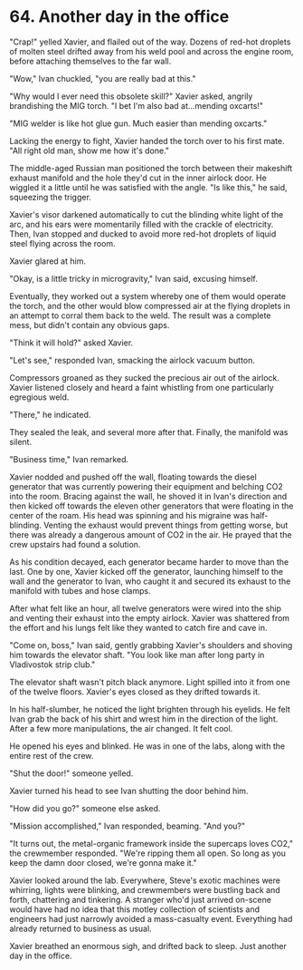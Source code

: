 # 64. Another day in the office

"Crap!" yelled Xavier, and flailed out of the way. Dozens of red-hot droplets of molten steel drifted away from his weld pool and across the engine room, before attaching themselves to the far wall.

"Wow," Ivan chuckled, "you are really bad at this."

"Why would I ever need this obsolete skill?" Xavier asked, angrily brandishing the MIG torch. "I bet I'm also bad at...mending oxcarts!"

"MIG welder is like hot glue gun. Much easier than mending oxcarts."

Lacking the energy to fight, Xavier handed the torch over to his first mate. "All right old man, show me how it's done."

The middle-aged Russian man positioned the torch between their makeshift exhaust manifold and the hole they'd cut in the inner airlock door. He wiggled it a little until he was satisfied with the angle. "Is like this," he said, squeezing the trigger.

Xavier's visor darkened automatically to cut the blinding white light of the arc, and his ears were momentarily filled with the crackle of electricity. Then, Ivan stopped and ducked to avoid more red-hot droplets of liquid steel flying across the room.

Xavier glared at him.

"Okay, is a little tricky in microgravity," Ivan said, excusing himself.

Eventually, they worked out a system whereby one of them would operate the torch, and the other would blow compressed air at the flying droplets in an attempt to corral them back to the weld. The result was a complete mess, but didn't contain any obvious gaps.

"Think it will hold?" asked Xavier.

"Let's see," responded Ivan, smacking the airlock vacuum button.

Compressors groaned as they sucked the precious air out of the airlock. Xavier listened closely and heard a faint whistling from one particularly egregious weld.

"There," he indicated.

They sealed the leak, and several more after that. Finally, the manifold was silent.

"Business time," Ivan remarked.

Xavier nodded and pushed off the wall, floating towards the diesel generator that was currently powering their equipment and belching CO2 into the room. Bracing against the wall, he shoved it in Ivan's direction and then kicked off towards the eleven other generators that were floating in the center of the roam. His head was spinning and his migraine was half-blinding. Venting the exhaust would prevent things from getting worse, but there was already a dangerous amount of CO2 in the air. He prayed that the crew upstairs had found a solution.

As his condition decayed, each generator became harder to move than the last. One by one, Xavier kicked off the generator, launching himself to the wall and the generator to Ivan, who caught it and secured its exhaust to the manifold with tubes and hose clamps.

After what felt like an hour, all twelve generators were wired into the ship and venting their exhaust into the empty airlock. Xavier was shattered from the effort and his lungs felt like they wanted to catch fire and cave in.

"Come on, boss," Ivan said, gently grabbing Xavier's shoulders and shoving him towards the elevator shaft. "You look like man after long party in Vladivostok strip club."

The elevator shaft wasn't pitch black anymore. Light spilled into it from one of the twelve floors. Xavier's eyes closed as they drifted towards it.

In his half-slumber, he noticed the light brighten through his eyelids. He felt Ivan grab the back of his shirt and wrest him in the direction of the light. After a few more manipulations, the air changed. It felt cool.

He opened his eyes and blinked. He was in one of the labs, along with the entire rest of the crew.

"Shut the door!" someone yelled.

Xavier turned his head to see Ivan shutting the door behind him.

"How did you go?" someone else asked.

"Mission accomplished," Ivan responded, beaming. "And you?"

"It turns out, the metal-organic framework inside the supercaps loves CO2," the crewmember responded. "We're ripping them all open. So long as you keep the damn door closed, we're gonna make it."

Xavier looked around the lab. Everywhere, Steve's exotic machines were whirring, lights were blinking, and crewmembers were bustling back and forth, chattering and tinkering. A stranger who'd just arrived on-scene would have had no idea that this motley collection of scientists and engineers had just narrowly avoided a mass-casualty event. Everything had already returned to business as usual.

Xavier breathed an enormous sigh, and drifted back to sleep. Just another day in the office.
